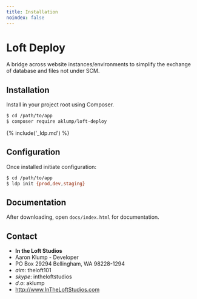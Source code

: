 ```yaml
---
title: Installation
noindex: false
---
```

# Loft Deploy

A bridge across website instances/environments to simplify the exchange of database and files not under SCM.

## Installation

Install in your project root using Composer.

```bash
$ cd /path/to/app
$ composer require aklump/loft-deploy
```

{% include('_ldp.md') %}

## Configuration

Once installed initiate configuration:
```bash
$ cd /path/to/app
$ ldp init {prod,dev,staging}
```

## Documentation

After downloading, open `docs/index.html` for documentation.

## Contact

* **In the Loft Studios**
* Aaron Klump - Developer
* PO Box 29294 Bellingham, WA 98228-1294
* _aim_: theloft101
* _skype_: intheloftstudios
* _d.o_: aklump
* <http://www.InTheLoftStudios.com>
